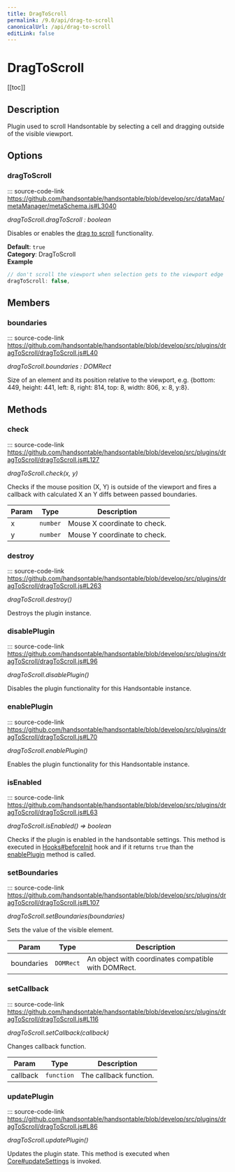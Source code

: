 ```yaml
---
title: DragToScroll
permalink: /9.0/api/drag-to-scroll
canonicalUrl: /api/drag-to-scroll
editLink: false
---
```


# DragToScroll

[[toc]]

## Description

Plugin used to scroll Handsontable by selecting a cell and dragging outside of the visible viewport.


## Options

### dragToScroll
::: source-code-link https://github.com/handsontable/handsontable/blob/develop/src/dataMap/metaManager/metaSchema.js#L3040


_dragToScroll.dragToScroll : boolean_

Disables or enables the [drag to scroll](#DragToScroll) functionality.

**Default**: <code>true</code>  
**Category**: DragToScroll  
**Example**  
```js
// don't scroll the viewport when selection gets to the viewport edge
dragToScroll: false,
```

## Members

### boundaries
::: source-code-link https://github.com/handsontable/handsontable/blob/develop/src/plugins/dragToScroll/dragToScroll.js#L40


_dragToScroll.boundaries : DOMRect_

Size of an element and its position relative to the viewport,
e.g. {bottom: 449, height: 441, left: 8, right: 814, top: 8, width: 806, x: 8, y:8}.


## Methods

### check
::: source-code-link https://github.com/handsontable/handsontable/blob/develop/src/plugins/dragToScroll/dragToScroll.js#L127


_dragToScroll.check(x, y)_

Checks if the mouse position (X, Y) is outside of the viewport and fires a callback with calculated X an Y diffs
between passed boundaries.


| Param | Type | Description |
| --- | --- | --- |
| x | `number` | Mouse X coordinate to check. |
| y | `number` | Mouse Y coordinate to check. |



### destroy
::: source-code-link https://github.com/handsontable/handsontable/blob/develop/src/plugins/dragToScroll/dragToScroll.js#L263


_dragToScroll.destroy()_

Destroys the plugin instance.



### disablePlugin
::: source-code-link https://github.com/handsontable/handsontable/blob/develop/src/plugins/dragToScroll/dragToScroll.js#L96


_dragToScroll.disablePlugin()_

Disables the plugin functionality for this Handsontable instance.



### enablePlugin
::: source-code-link https://github.com/handsontable/handsontable/blob/develop/src/plugins/dragToScroll/dragToScroll.js#L70


_dragToScroll.enablePlugin()_

Enables the plugin functionality for this Handsontable instance.



### isEnabled
::: source-code-link https://github.com/handsontable/handsontable/blob/develop/src/plugins/dragToScroll/dragToScroll.js#L63


_dragToScroll.isEnabled() ⇒ boolean_

Checks if the plugin is enabled in the handsontable settings. This method is executed in [Hooks#beforeInit](./Hooks/#beforeInit)
hook and if it returns `true` than the [enablePlugin](#DragToScroll+enablePlugin) method is called.



### setBoundaries
::: source-code-link https://github.com/handsontable/handsontable/blob/develop/src/plugins/dragToScroll/dragToScroll.js#L107


_dragToScroll.setBoundaries(boundaries)_

Sets the value of the visible element.


| Param | Type | Description |
| --- | --- | --- |
| boundaries | `DOMRect` | An object with coordinates compatible with DOMRect. |



### setCallback
::: source-code-link https://github.com/handsontable/handsontable/blob/develop/src/plugins/dragToScroll/dragToScroll.js#L116


_dragToScroll.setCallback(callback)_

Changes callback function.


| Param | Type | Description |
| --- | --- | --- |
| callback | `function` | The callback function. |



### updatePlugin
::: source-code-link https://github.com/handsontable/handsontable/blob/develop/src/plugins/dragToScroll/dragToScroll.js#L86


_dragToScroll.updatePlugin()_

Updates the plugin state. This method is executed when [Core#updateSettings](./Core/#updateSettings) is invoked.



